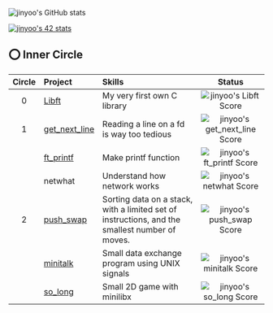 ![jinyoo's GitHub stats](https://github-readme-stats.vercel.app/api?username=Rob-Yoo&show_icons=true&theme=radical)

[![jinyoo's 42 stats](https://badge42.herokuapp.com/api/stats/jinyoo)](https://profile.intra.42.fr/users/jinyoo)

## ⭕️ Inner Circle
| Circle | Project | Skills | Status |
|:---:|:---|:---|:---:|
| 0 | [Libft](https://github.com/Rob-Yoo/42Seoul---Inner-Circle/tree/master/Libft) | My very first own C library | ![jinyoo's Libft Score](https://badge42.herokuapp.com/api/project/jinyoo/Libft) |
| 1 | [get_next_line](https://github.com/Rob-Yoo/42Seoul---Inner-Circle/tree/master/get_next_line) | Reading a line on a fd is way too tedious | ![jinyoo's get_next_line Score](https://badge42.herokuapp.com/api/project/jinyoo/get_next_line) |
|   | [ft_printf](https://github.com/Rob-Yoo/42Seoul---Inner-Circle/tree/master/ft_printf) | Make printf function | ![jinyoo's ft_printf Score](https://badge42.herokuapp.com/api/project/jinyoo/ft_printf) |
|   | netwhat | Understand how network works | ![jinyoo's netwhat Score](https://badge42.herokuapp.com/api/project/jinyoo/netwhat) |
| 2 | [push_swap](https://github.com/Rob-Yoo/42Seoul---Inner-Circle/tree/master/push_swap) | Sorting data on a stack, with a limited set of instructions, and the smallest number of moves. | ![jinyoo's push_swap Score](https://badge42.herokuapp.com/api/project/jinyoo/push_swap) |
|   | [minitalk](https://github.com/Rob-Yoo/42Seoul---Inner-Circle/tree/master/minitalk) | Small data exchange program using UNIX signals | ![jinyoo's minitalk Score](https://badge42.herokuapp.com/api/project/jinyoo/minitalk) |
|   | [so_long](https://github.com/Rob-Yoo/42Seoul---Inner-Circle/tree/master/so_long) | Small 2D game with minilibx | ![jinyoo's so_long Score](https://badge42.herokuapp.com/api/project/jinyoo/so_long) |

